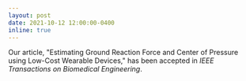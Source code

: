 ```yaml
---
layout: post
date: 2021-10-12 12:00:00-0400
inline: true
---
```


Our article, "Estimating Ground Reaction Force and Center of Pressure using Low-Cost Wearable Devices," has been accepted in _IEEE Transactions on Biomedical Engineering_.
